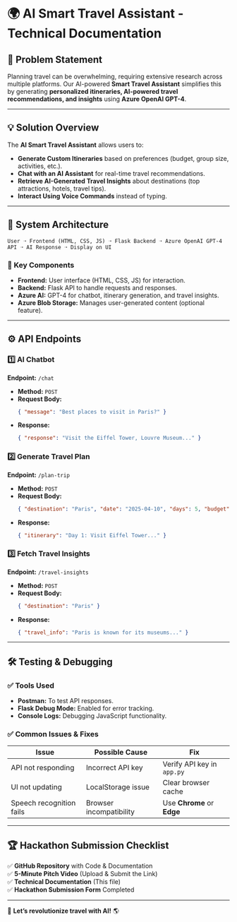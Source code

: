 # 🌍 AI Smart Travel Assistant - Technical Documentation

## 📌 Problem Statement
Planning travel can be overwhelming, requiring extensive research across multiple platforms. Our AI-powered **Smart Travel Assistant** simplifies this by generating **personalized itineraries, AI-powered travel recommendations, and insights** using **Azure OpenAI GPT-4**.

---

## 💡 Solution Overview
The **AI Smart Travel Assistant** allows users to:
- **Generate Custom Itineraries** based on preferences (budget, group size, activities, etc.).
- **Chat with an AI Assistant** for real-time travel recommendations.
- **Retrieve AI-Generated Travel Insights** about destinations (top attractions, hotels, travel tips).
- **Interact Using Voice Commands** instead of typing.

---

## 🔧 System Architecture
```
User ➝ Frontend (HTML, CSS, JS) ➝ Flask Backend ➝ Azure OpenAI GPT-4 API ➝ AI Response ➝ Display on UI
```

### 🔗 Key Components
- **Frontend:** User interface (HTML, CSS, JS) for interaction.
- **Backend:** Flask API to handle requests and responses.
- **Azure AI:** GPT-4 for chatbot, itinerary generation, and travel insights.
- **Azure Blob Storage:** Manages user-generated content (optional feature).

---

## ⚙️ API Endpoints
### 1️⃣ AI Chatbot
**Endpoint:** `/chat`
- **Method:** `POST`
- **Request Body:**
  ```json
  { "message": "Best places to visit in Paris?" }
  ```
- **Response:**
  ```json
  { "response": "Visit the Eiffel Tower, Louvre Museum..." }
  ```

### 2️⃣ Generate Travel Plan
**Endpoint:** `/plan-trip`
- **Method:** `POST`
- **Request Body:**
  ```json
  { "destination": "Paris", "date": "2025-04-10", "days": 5, "budget": "medium", "group": "family" }
  ```
- **Response:**
  ```json
  { "itinerary": "Day 1: Visit Eiffel Tower..." }
  ```

### 3️⃣ Fetch Travel Insights
**Endpoint:** `/travel-insights`
- **Method:** `POST`
- **Request Body:**
  ```json
  { "destination": "Paris" }
  ```
- **Response:**
  ```json
  { "travel_info": "Paris is known for its museums..." }
  ```

---

## 🛠️ Testing & Debugging
### ✅ **Tools Used**
- **Postman:** To test API responses.
- **Flask Debug Mode:** Enabled for error tracking.
- **Console Logs:** Debugging JavaScript functionality.

### ✅ **Common Issues & Fixes**
| Issue | Possible Cause | Fix |
|--------|--------------|-----|
| API not responding | Incorrect API key | Verify API key in `app.py` |
| UI not updating | LocalStorage issue | Clear browser cache |
| Speech recognition fails | Browser incompatibility | Use **Chrome** or **Edge** |

---

## 🏆 Hackathon Submission Checklist
✅ **GitHub Repository** with Code & Documentation  
✅ **5-Minute Pitch Video** (Upload & Submit the Link)  
✅ **Technical Documentation** (This file)  
✅ **Hackathon Submission Form** Completed  

---

🚀 **Let’s revolutionize travel with AI!** 🌎
